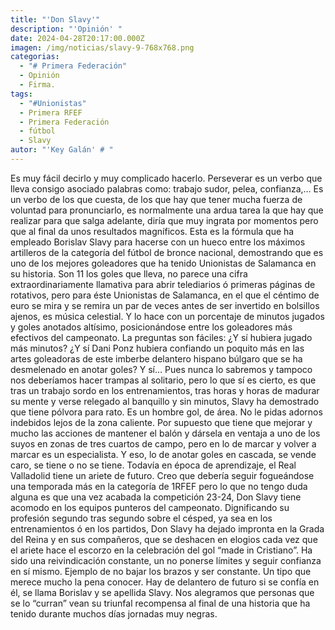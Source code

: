 ```yaml
---
title: "'Don Slavy'"
description: "'Opinión' "
date: 2024-04-28T20:17:00.000Z
imagen: /img/noticias/slavy-9-768x768.png
categorias:
  - "# Primera Federación"
  - Opinión
  - Firma.
tags:
  - "#Unionistas"
  - Primera RFEF
  - Primera Federación
  - fútbol
  - Slavy
autor: "'Key Galán' # "
---
```

Es muy fácil decirlo y muy complicado hacerlo. Perseverar es un verbo que lleva consigo asociado palabras como: trabajo sudor, pelea, confianza,… Es un verbo de los que cuesta, de los que hay que tener mucha fuerza de voluntad para pronunciarlo, es  normalmente una ardua tarea la que hay que realizar para que salga adelante, diría que muy ingrata por momentos pero que al final da  unos resultados magníficos.
Esta es la fórmula que ha empleado Borislav Slavy para hacerse con un hueco entre los máximos artilleros de la categoría del fútbol de bronce nacional, demostrando que es uno de los mejores goleadores que ha tenido Unionistas de Salamanca en su historia. Son 11 los goles que lleva, no parece una cifra extraordinariamente llamativa para abrir telediarios ó primeras páginas de rotativos, pero para éste Unionistas de Salamanca, en el que el céntimo de euro se mira y se remira un par de veces antes de ser invertido en bolsillos ajenos, es música celestial. Y lo hace con un porcentaje de minutos jugados y goles anotados altísimo, posicionándose entre los goleadores más efectivos del campeonato. La preguntas son fáciles: ¿Y sí hubiera jugado más minutos? ¿Y sí Dani Ponz hubiera confiando un poquito más en las artes goleadoras de  este imberbe delantero hispano búlgaro que se ha desmelenado en anotar goles? Y sí… Pues nunca lo sabremos y tampoco nos deberíamos hacer trampas al solitario, pero lo que sí es cierto, es que tras un trabajo sordo en los entrenamientos, tras horas y horas de madurar su mente y verse relegado al banquillo y sin minutos, Slavy ha demostrado que tiene pólvora para rato.
Es un hombre gol, de área. No le pidas adornos indebidos lejos de la zona caliente. Por supuesto que  tiene que mejorar y mucho las acciones de mantener el balón y dársela en ventaja a uno de los suyos en zonas de tres cuartos de campo, pero en lo de marcar y volver a marcar es un especialista. Y eso, lo de anotar goles en cascada, se vende caro, se tiene o no se tiene.  Todavía en época de aprendizaje, el Real Valladolid tiene un ariete de futuro. Creo que debería seguir fogueándose una temporada más en la categoría de 1RFEF pero lo que no tengo duda alguna es que una vez acabada la competición 23-24, Don Slavy tiene acomodo en los equipos punteros del campeonato.
Dignificando su profesión segundo tras segundo sobre el césped, ya sea en los entrenamientos ó en los partidos, Don Slavy ha dejado impronta en la Grada del Reina y en sus compañeros, que se deshacen en elogios cada vez que el ariete hace el escorzo en la celebración del gol “made in Cristiano”. Ha sido una reivindicación constante, un no ponerse límites y seguir confianza en sí mismo. Ejemplo de no bajar los brazos y ser constante. Un tipo que merece mucho la pena conocer. 
Hay de delantero de futuro si se confía en él, se llama Borislav y se apellida Slavy. Nos alegramos que personas que se lo “curran” vean su triunfal recompensa al final de una historia que ha tenido durante muchos días jornadas muy negras. 
